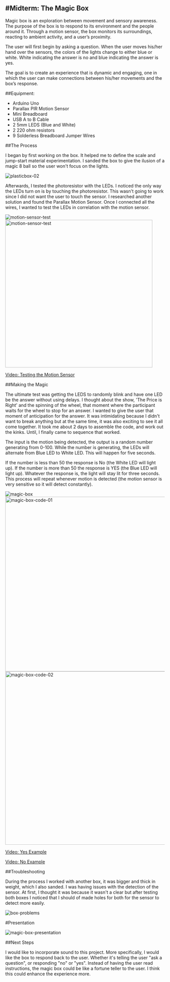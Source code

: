 #Midterm: The Magic Box
------------------------------------------------------------
Magic box is an exploration between movement and sensory awareness. The purpose of the box is to respond to its environment and the people around it. Through a motion sensor, the box monitors its surroundings, reacting to ambient activity, and a user’s proximity.

The user will first begin by asking a question. When the user moves his/her hand over the sensors, the colors of the lights change to either blue or white. White indicating the answer is no and blue indicating the answer is yes.

The goal is to create an experience that is dynamic and engaging, one in which the user can make connections between his/her movements and the box’s response.

##Equipment:

* Arduino Uno
* Parallax PIR Motion Sensor
* Mini Breadboard
* USB A to B Cable
* 2 5mm LEDS (Blue and White)
* 2 220 ohm resistors
* 9 Solderless Breadboard Jumper Wires

##The Process

I began by first working on the box. It helped me to define the scale and jump-start material experimentation. I sanded the box to give the ilusion of a magic 8 ball so the user won't focus on the lights. 

![plasticbox-02](https://cloud.githubusercontent.com/assets/21225598/24440314/78b41e64-1421-11e7-9bd9-61b94a963d86.jpg)

Afterwards, I tested the photoresistor with the LEDs. I noticed the only way the LEDs turn on is by touching the photoresistor. This wasn't going to work since I did not want the user to touch the sensor. I researched another solution and found the Parallax Motion Sensor. Once I connected all the wires, I wanted to test the LEDs in correlation with the motion sensor.

![motion-sensor-test](https://cloud.githubusercontent.com/assets/21225598/24440587/f908eb84-1422-11e7-8217-8d75e790672b.jpg)
<img width="465" alt="motion-sensor-test" src="https://cloud.githubusercontent.com/assets/21225598/24439201/c3011384-141a-11e7-9ff0-dace01dc1a1f.png">

[Video: Testing the Motion Sensor](https://vimeo.com/210543674)

##Making the Magic

The ultimate test was getting the LEDS to randomly blink and have one LED be the answer without using delays. I thought about the show, 'The Price is Right' and the spinning of the wheel, that moment where the participant waits for the wheel to stop for an answer. I wanted to give the user that moment of anticipation for the answer. It was intimidating because I didn't want to break anything but at the same time, it was also exciting to see it all come together. It took me about 2 days to assemble the code, and work out the kinks. Until, I finally came to sequence that worked.

The input is the motion being detected, the output is a random number generating from 0-100. While the number is generating, the LEDs will alternate from Blue LED to White LED. This will happen for five seconds. 

If the number is less than 50 the response is No (the White LED will light up). If the number is more than 50 the response is YES (the Blue LED will light up). Whatever the response is, the light will stay lit for three seconds. This process will repeat whenever motion is detected (the motion sensor is very sensitive so it will detect constantly).

![magic-box](https://cloud.githubusercontent.com/assets/21225598/24440197/c7e7491c-1420-11e7-97b8-9c5dfba0202c.jpg)
<img width="550" alt="magic-box-code-01" src="https://cloud.githubusercontent.com/assets/21225598/24440845/9a471920-1424-11e7-8813-615ed56c558c.png">
<img width="546" alt="magic-box-code-02" src="https://cloud.githubusercontent.com/assets/21225598/24440780/2f2de894-1424-11e7-8ac6-ffdc98dc04a6.png">

[Video: Yes Example](https://vimeo.com/210549794)

[Video: No Example](https://vimeo.com/210554066)

##Troubleshooting

During the process I worked with another box, it was bigger and thick in weight, which I also sanded. I was having issues with the detection of the sensor. At first, I thought it was because it wasn't a clear but after testing both boxes I noticed that I should of made holes for both for the sensor to detect more easily.

![box-problems](https://cloud.githubusercontent.com/assets/21225598/24470428/e497b9fe-148c-11e7-91be-ffe178a68556.jpg)

#Presentation

![magic-box-presentation](https://cloud.githubusercontent.com/assets/21225598/24474140/a7de4b60-1499-11e7-954a-daaf145d5db0.jpg)

##Next Steps

I would like to incorporate sound to this project. More specifically, I would like the box to respond back to the user. Whether it's telling the user "ask a question", or responding "no" or "yes". Instead of having the user read instructions, the magic box could be like a fortune teller to the user. I think this could enhance the experience more. 
